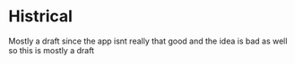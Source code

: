 # Histrical
Mostly a draft since the app isnt really that good and the idea is bad as well so this is mostly a draft 
